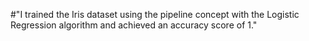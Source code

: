 #"I trained the Iris dataset using the pipeline concept with the Logistic Regression algorithm and achieved an accuracy score of 1."
